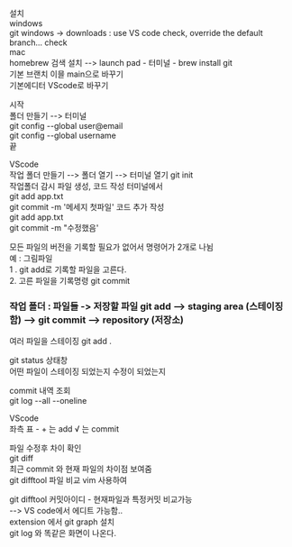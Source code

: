 설치  
windows  
git windows -> downloads : use VS code check, override the default branch... check  
mac  
homebrew 검색 설치 --> launch pad - 터미널 - brew install git  
기본 브랜치 이믈 main으로 바꾸기  
기본에디터 VScode로 바꾸기  
  
시작  
폴더 만들기 --> 터미널  
git config --global user@email   
git config --global username  
끝  
  
VScode  
작업 폴더 만들기 --> 폴더 열기 --> 터미널 열기
git init  
작업폴더 감시
파일 생성, 코드 작성
터미널에서  
git add app.txt  
git commit -m '메세지 첫파일'
코드 추가 작성  
git add app.txt  
git commit -m "수정했음'  

모든 파일의 버전을 기록할 필요가 없어서 명령어가 2개로 나뉨  
예 : 그림파일  
1 . git add로 기록할 파일을 고른다.  
2. 고른 파일을 기록명령 git commit  
### 작업 폴더 : 파일들 -> 저장할 파일 git add --> staging area (스테이징함) --> git commit --> repository (저장소)  

여러 파일을 스테이징 git add . 

git status 상태창  
어떤 파일이 스테이징 되었는지 수정이 되었는지  

commit 내역 조회  
git log --all --oneline  

VScode   
좌측 표 - + 는 add √ 는 commit  

파일 수정후 차이 확인  
git diff  
최근 commit 와 현재 파일의 차이점 보여줌  
git difftool  파일 비교 vim 사용하여  

git difftool 커밋아이디 - 현재파일과 특정커밋 비교가능  
--> VS code에서 에디트 가능함..  
extension 에서 git graph 설치  
git log 와 똑같은 화면이 나온다.  



 








